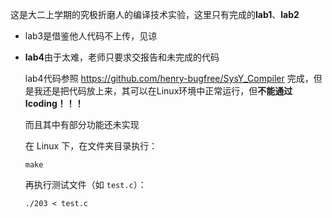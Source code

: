 这是大二上学期的究极折磨人的编译技术实验，这里只有完成的**lab1**、**lab2**

- lab3是借鉴他人代码不上传，见谅

- **lab4**由于太难，老师只要求交报告和未完成的代码

  lab4代码参照 https://github.com/henry-bugfree/SysY_Compiler 完成，但是我还是把代码放上来，其可以在Linux环境中正常运行，但**不能通过Icoding！！！**

  而且其中有部分功能还未实现

  在 Linux 下，在文件夹目录执行：

  ```
  make
  ```

  再执行测试文件（如 `test.c`）：

  ```
  ./203 < test.c
  ```

  
